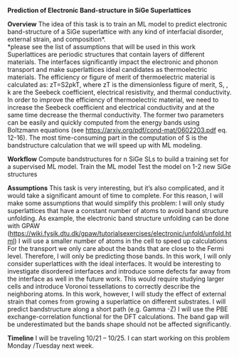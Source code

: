 **Prediction of Electronic Band-structure in SiGe Superlattices**

**Overview**
The idea of this task is to train an ML model to predict electronic band-structure of a SiGe superlattice with any kind of interfacial disorder, external strain, and composition*.   
*please see the list of assumptions that will be used in this work 
Superlattices are periodic structures that contain layers of different materials. The interfaces significantly impact the electronic and phonon transport and make superlattices ideal candidates as thermoelectric materials. The efficiency or figure of merit of thermoelectric material is calculated as:
zT=S2ρkT,
where zT is the dimensionless figure of merit, S, ,  k  are the Seebeck coefficient, electrical resistivity, and thermal conductivity. In order to improve the efficiency of thermoelectric material, we need to increase the Seebeck coefficient and electrical conductivity and at the same time decrease the thermal conductivity.  The former two parameters can be easily and quickly computed from the energy bands using Boltzmann equations (see https://arxiv.org/pdf/cond-mat/0602203.pdf eq. 12-16). The most time-consuming part in the computation of S is the bandstructure calculation that we will speed up with ML modeling. 
 
**Workflow**
Compute bandstructures for n SiGe SLs to build a training set for a supervised ML model. 
Train the ML model 
Test the model on 1-2 new SiGe structures 

**Assumptions**
This task is very interesting, but it’s also complicated, and it would take a significant amount of time to complete. For this reason, I will make some assumptions that would simplify this problem:
I will only study superlattices that have a constant number of atoms to avoid band structure unfolding. As example, the electronic band structure unfolding can be done with GPAW (https://wiki.fysik.dtu.dk/gpaw/tutorialsexercises/electronic/unfold/unfold.html)
I will use a smaller number of atoms in the cell to speed up calculations 
For the transport we only care about the bands that are close to the Fermi level. Therefore, I will only be predicting those bands. 
In this work, I will only consider superlattices with the ideal interfaces. It would be interesting to investigate disordered interfaces and introduce some defects far away from the interface as well in the future work. This would require studying larger cells and introduce Voronoi tessellations to correctly describe the neighboring atoms. In this work, however, I will study the effect of external strain that comes from growing a superlattice on different substrates.
I will predict bandstructure along a short path (e.g. Gamma -Z) 
I will use the PBE exchange-correlation functional for the DFT calculations. The band gap will be underestimated but the bands shape should not be affected significantly. 

**Timeline**
I will be traveling 10/21 – 10/25. I can start working on this problem Monday /Tuesday next week. 

